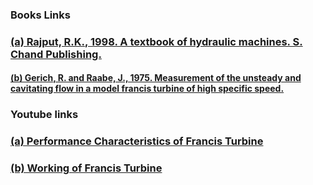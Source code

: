 ### Books Links<br>
### <a href="https://books.google.co.in/books/about/A_Textbook_of_Hydraulic_Machines.html?id=lmm9tAEACAAJ&redir_esc=y"> (a) Rajput, R.K., 1998. A textbook of hydraulic machines. S. Chand Publishing.</a><br>
#### <a href="https://books.google.co.in/books/about/Francis_Turbines.html?id=lw9IHQAACAAJ&redir_esc=y">(b) Gerich, R. and Raabe, J., 1975. Measurement of the unsteady and cavitating flow in a model francis turbine of high specific speed.</a><br>

### Youtube links<br> 
### <a href="https://youtu.be/6Eax1ihT-jA?si=wD_MZ-6rjH94Fxww">  (a) Performance Characteristics of Francis Turbine</a><br>
### <a href="https://youtu.be/3BCiFeykRzo?si=-pbflEGi7kl4R6sg"> (b) Working of Francis Turbine</a><br>
